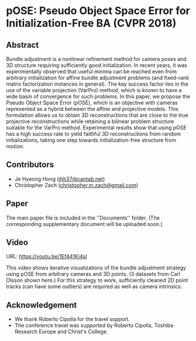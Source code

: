 # pOSE: Pseudo Object Space Error for Initialization-Free BA (CVPR 2018)

## Abstract
Bundle adjustment is a nonlinear refinement method for camera poses and
3D structure requiring sufficiently good initialization. In recent
years, it was experimentally observed that useful minima can be reached
even from arbitrary initialization for affine bundle adjustment
problems (and fixed-rank matrix factorization instances in general).
The key success factor lies in the use of the variable projection
(VarPro) method, which is known to have a wide basin of convergence for
such problems. In this paper, we propose the Pseudo Object Space Error
(pOSE), which is an objective with cameras represented as a hybrid
between the affine and projective models. This formulation allows us to
obtain 3D reconstructions that are close to the true projective
reconstructions while retaining a bilinear problem structure suitable
for the VarPro method. Experimental results show that using pOSE has a
high success rate to yield faithful 3D reconstructions from random
initializations, taking one step towards initialization-free structure
from motion.

## Contributors
- Je Hyeong Hong (jhh37@cantab.net)
- Christopher Zach (christopher.m.zach@gmail.com)

## Paper
The main paper file is included in the ''Documents'' folder.
(The corresponding supplementary document will be uploaded soon.)

## Video
URL: https://youtu.be/1Ef441Ki4sI

This video shows iterative visualizations of the bundle adjustment
strategy using pOSE from arbitrary cameras and 3D points. (3 datasets
from Carl Olsson shown here.)
For this strategy to work, sufficiently cleaned 2D point tracks (can
have some outliers) are required as well as camera intrinsics.

## Acknowledgement
- We thank Roberto Cipolla for the travel support.
- The conference travel was supported by Roberto Cipolla, Toshiba
Research Europe and Christ's College.
